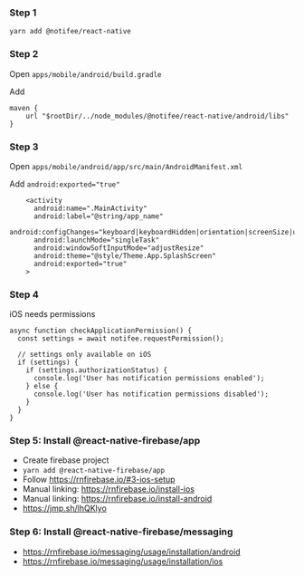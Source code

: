 ### Step 1

`yarn add @notifee/react-native`

### Step 2

Open `apps/mobile/android/build.gradle`

Add

```
maven {
    url "$rootDir/../node_modules/@notifee/react-native/android/libs"
}
```

### Step 3

Open `apps/mobile/android/app/src/main/AndroidManifest.xml`

Add `android:exported="true"`

```
    <activity
      android:name=".MainActivity"
      android:label="@string/app_name"
      android:configChanges="keyboard|keyboardHidden|orientation|screenSize|uiMode"
      android:launchMode="singleTask"
      android:windowSoftInputMode="adjustResize"
      android:theme="@style/Theme.App.SplashScreen"
      android:exported="true"
    >
```


### Step 4

iOS needs permissions

```
async function checkApplicationPermission() {
  const settings = await notifee.requestPermission();

  // settings only available on iOS
  if (settings) {
    if (settings.authorizationStatus) {
      console.log('User has notification permissions enabled');
    } else {
      console.log('User has notification permissions disabled');
    }
  }
}
```


### Step 5: Install @react-native-firebase/app

- Create firebase project
- `yarn add @react-native-firebase/app`
- Follow https://rnfirebase.io/#3-ios-setup
- Manual linking: https://rnfirebase.io/install-ios
- Manual linking: https://rnfirebase.io/install-android
- https://jmp.sh/lhQKlyo

### Step 6: Install @react-native-firebase/messaging

- https://rnfirebase.io/messaging/usage/installation/android
- https://rnfirebase.io/messaging/usage/installation/ios